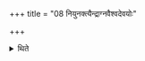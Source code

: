 +++
title = "08 नियुनक्त्यैन्द्राग्नवैश्वदेवयोः"

+++

<details><summary>थिते</summary>

नियुनक्त्यैन्द्राग्नवैश्वदेवयोः ८
</details>

